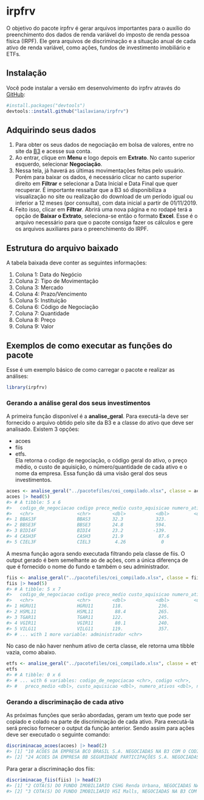 
<!-- README.md is generated from README.Rmd. Please edit that file -->

# irpfrv

<!-- badges: start -->
<!-- badges: end -->

O objetivo do pacote irpfrv é gerar arquivos importantes para o auxílio
do preenchimento dos dados de renda variável do imposto de renda pessoa
física (IRPF). Ele gera arquivos de discriminação e a situação anual de
cada ativo de renda variável, como ações, fundos de investimento
imobiliário e ETFs.

## Instalação

Você pode instalar a versão em desenvolvimento do irpfrv através do
[GitHub](https://github.com/):

``` r
#install.packages("devtools")
devtools::install.github("lailaviana/irpfrv")
```

## Adquirindo seus dados

1.  Para obter os seus dados de negociação em bolsa de valores, entre no
    site da [B3](https://www.investidor.b3.com.br/) e acesse sua conta.
2.  Ao entrar, clique em **Menu** e logo depois em **Extrato**. No canto
    superior esquerdo, selecionar **Negociação**.
3.  Nessa tela, já haverá as últimas movimentações feitas pelo usuário.
    Porém para baixar os dados, é necessário clicar no canto superior
    direito em **Filtrar** e selecionar a Data Inicial e Data Final que
    quer recuperar. É importante ressaltar que a B3 só disponibiliza a
    visualização no site ou realização do download de um período igual
    ou inferior a 12 meses (por consulta), com data inicial a partir de
    01/11/2019.
4.  Feito isso, clicar em **Filtrar**. Abrirá uma nova página e no
    rodapé terá a opção de **Baixar o Extrato**, seleciona-se então o
    formato **Excel**. Esse é o arquivo necessário para que o pacote
    consiga fazer os cálculos e gere os arquivos auxiliares para o
    preenchimento do IRPF.

## Estrutura do arquivo baixado

A tabela baixada deve conter as seguintes informações:

1.  Coluna 1: Data do Negócio  
2.  Coluna 2: Tipo de Movimentação  
3.  Coluna 3: Mercado  
4.  Coluna 4: Prazo/Vencimento  
5.  Coluna 5: Instituição  
6.  Coluna 6: Código de Negociação  
7.  Coluna 7: Quantidade  
8.  Coluna 8: Preço  
9.  Coluna 9: Valor

## Exemplos de como executar as funções do pacote

Esse é um exemplo básico de como carregar o pacote e realizar as
análises:

``` r
library(irpfrv)
```

### Gerando a análise geral dos seus investimentos

A primeira função disponível é a **analise_geral**. Para executá-la deve
ser fornecido o arquivo obtido pelo site da B3 e a classe do ativo que
deve ser analisado. Existem 3 opções:  
- acoes  
- fiis  
- etfs.  
Ela retorna o codigo de negociação, o código geral do ativo, o preço
médio, o custo de aquisição, o número/quantidade de cada ativo e o nome
da empresa. Essa função dá uma visão geral dos seus investimentos.

``` r
acoes <- analise_geral("../pacotefiles/cei_compilado.xlsx", classe = acoes)
acoes |> head(5)
#> # A tibble: 5 x 6
#>   codigo_de_negociacao codigo preco_medio custo_aquisicao numero_ativos empresa 
#>   <chr>                <chr>        <dbl>           <dbl>         <dbl> <chr>   
#> 1 BBAS3F               BBAS3        32.3            323.             10 BCO BRA~
#> 2 BBSE3F               BBSE3        24.8            594.             24 BB SEGU~
#> 3 BIDI4F               BIDI4        23.2           -139.             -6 BANCO I~
#> 4 CASH3F               CASH3        21.9             87.6             4 MÉLIUZ ~
#> 5 CIEL3F               CIEL3         4.26             0               0 CIELO S~
```

A mesma função agora sendo executada filtrando pela classe de fiis. O
output gerado é bem semelhante ao de ações, com a única diferença de que
é fornecido o nome do fundo e também o seu administrador.

``` r
fiis <- analise_geral("../pacotefiles/cei_compilado.xlsx", classe = fiis)
fiis |> head(5)
#> # A tibble: 5 x 7
#>   codigo_de_negociacao codigo preco_medio custo_aquisicao numero_ativos nome    
#>   <chr>                <chr>        <dbl>           <dbl>         <dbl> <chr>   
#> 1 HGRU11               HGRU11       118.             236.             2 CSHG Re~
#> 2 HSML11               HSML11        88.4            265.             3 HSI Mal~
#> 3 TGAR11               TGAR11       122.             245.             2 TG Ativ~
#> 4 VGIR11               VGIR11        80.1            240.             3 Valora ~
#> 5 VILG11               VILG11       119.             357.             3 Vinci L~
#> # ... with 1 more variable: administrador <chr>
```

No caso de não haver nenhum ativo de certa classe, ele retorna uma
tibble vazia, como abaixo.

``` r
etfs <- analise_geral("../pacotefiles/cei_compilado.xlsx", classe = etfs)
etfs
#> # A tibble: 0 x 6
#> # ... with 6 variables: codigo_de_negociacao <chr>, codigo <chr>,
#> #   preco_medio <dbl>, custo_aquisicao <dbl>, numero_ativos <dbl>, nome <chr>
```

### Gerando a discriminação de cada ativo

As próximas funções que serão abordadas, geram um texto que pode ser
copiado e colado na parte de discriminação de cada ativo. Para
executá-la será preciso fornecer o output da função anterior. Sendo
assim para ações deve ser executado o seguinte comando:

``` r
discriminacao_acoes(acoes) |> head(2)
#> [1] "10 ACOES DA EMPRESA BCO BRASIL S.A. NEGOCIADAS NA B3 COM O CODIGO BBAS3F, ADQUIRIDAS PELO VALOR TOTAL DE R$ 322.88 AO PRECO MEDIO DE R$ 32.29"                 
#> [2] "24 ACOES DA EMPRESA BB SEGURIDADE PARTICIPAÇÕES S.A. NEGOCIADAS NA B3 COM O CODIGO BBSE3F, ADQUIRIDAS PELO VALOR TOTAL DE R$ 594.26 AO PRECO MEDIO DE R$ 24.76"
```

Para gerar a discriminação dos fiis:

``` r
discriminacao_fiis(fiis) |> head(2)
#> [1] "2 COTA(S) DO FUNDO IMOBILIARIO CSHG Renda Urbana, NEGOCIADAS NA B3 COM O CODIGO HGRU11, ADMINISTRADO POR CREDIT SUISSE ADQUIRIDAS PELO VALOR TOTAL DE 236.38 AO PRECO MEDIO DE 118.19"
#> [2] "3 COTA(S) DO FUNDO IMOBILIARIO HSI Malls, NEGOCIADAS NA B3 COM O CODIGO HSML11, ADMINISTRADO POR SANTANDER CACEIS ADQUIRIDAS PELO VALOR TOTAL DE 265.1 AO PRECO MEDIO DE 88.37"
```
